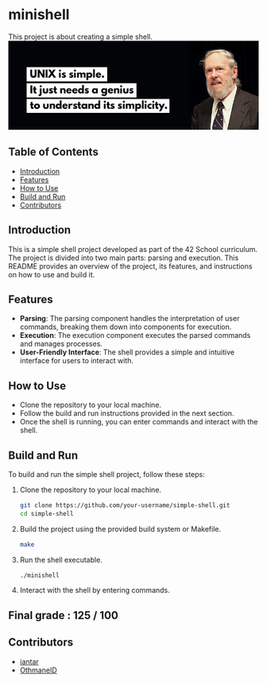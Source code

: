 # minishell
This project is about creating a simple shell.
![Dennis Ritchie](images/Dennis_Ritchie.webp)

## Table of Contents
- [Introduction](#introduction)
- [Features](#features)
- [How to Use](#how-to-use)
- [Build and Run](#build-and-run)
- [Contributors](#contributors)

## Introduction
This is a simple shell project developed as part of the 42 School curriculum. The project is divided into two main parts: parsing and execution. This README provides an overview of the project, its features, and instructions on how to use and build it.

## Features
- **Parsing**: The parsing component handles the interpretation of user commands, breaking them down into components for execution.
- **Execution**: The execution component executes the parsed commands and manages processes.
- **User-Friendly Interface**: The shell provides a simple and intuitive interface for users to interact with.

## How to Use
- Clone the repository to your local machine.
- Follow the build and run instructions provided in the next section.
- Once the shell is running, you can enter commands and interact with the shell.

## Build and Run
To build and run the simple shell project, follow these steps:
1. Clone the repository to your local machine.
   ```bash
   git clone https://github.com/your-username/simple-shell.git
   cd simple-shell

2. Build the project using the provided build system or Makefile.
   ```bash
   make

3. Run the shell executable.
   ```bash
   ./minishell

4. Interact with the shell by entering commands.

## Final grade : 125 / 100
   

## Contributors
- [iantar](https://github.com/iantar1)
- [OthmaneID](https://github.com/OthmaneID)
